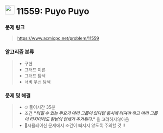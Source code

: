 # <img src="https://d2gd6pc034wcta.cloudfront.net/tier/11.svg" width="30">  11559: Puyo Puyo

### 문제 링크

> https://www.acmicpc.net/problem/11559



### 알고리즘 분류

>- 구현
>- 그래프 이론
>- 그래프 탐색
>- 너비 우선 탐색



### 문제 및 해결

>- ⏱ 풀이시간 35분
>- 조건 ***"터질 수 있는 뿌요가 여러 그룹이 있다면 동시에 터져야 하고 여러 그룹이 터지더라도 한번의 연쇄가 추가된다."***  을 고려하지않아음
>- 📌시뮬레이션 문제에서 조건이 빠지지 않도록 주의할 것 !!


